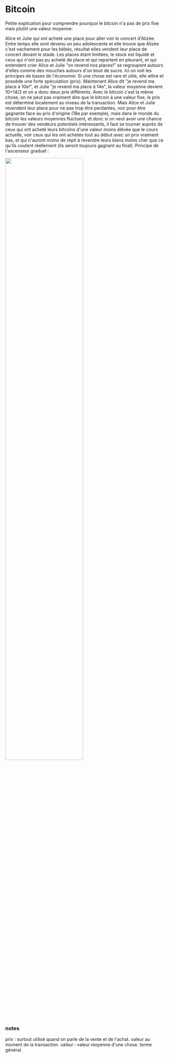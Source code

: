 # Bitcoin

Petite explication pour comprendre pourquoi le bitcoin n'a pas de prix fixe mais plutôt une valeur moyenne: 

Alice et Julie qui ont acheté une place pour aller voir le concert d'Alizée. Entre temps elle sont devenu un peu adolescente et elle trouve que Alizée c'est vachement pour les bébés, résultat elles vendent leur place de concert devant le stade. Les places étant limitées, le stock est liquidé et ceux qui n'ont pas pu acheté de place et qui repartent en pleurant, et qui entendent crier Alice et Julie "on revend nos places!" se regroupent autours d'elles comme des mouches autours d'un bout de sucre. Ici on voit les principes de bases de l'économie: Si une chose est rare et utile, elle attire et possède une forte spéculation (prix). Maintenant Alice dit "je revend ma place à 10e!", et Julie "je revend ma place à 14e", la valeur moyenne devient 10+14/2 et on a donc deux prix différents. Avec le bitcoin c'est la même chose, on ne peut pas vraiment dire que le bitcoin à une valeur fixe, le prix est déterminé localement au niveau de la transaction.
Mais Alice et Julie revendent leur place pour ne pas trop être perdantes, voir pour être gagnante face au prix d'origine (18e par exemple), mais dans le monde du bitcoin les valeurs moyennes fluctuent, et donc si on veut avoir une chance de trouver des vendeurs potentiels intéressants, il faut se tourner auprès de ceux qui ont acheté leurs bitcoins d'une valeur moins élévée que le cours actuelle, voir ceux qui les ont achetés tout au début avec un prix vraiment bas, et qui n'auront moins de répit à revendre leurs biens moins cher que ce qu'ils coutent réellement (ils seront toujours gagnant au final).
Principe de l'ascenseur graduel :

<img width=70% src="https://github.com/vdegenne/programming/blob/master/bit/coin/economic_stairs.png?raw=true">

### notes

prix : surtout utilisé quand on parle de la vente et de l'achat. valeur au moment de la transaction.
valeur : valeur moyenne d'une chose. terme général.
